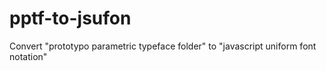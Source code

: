 pptf-to-jsufon
==============

Convert "prototypo parametric typeface folder" to "javascript uniform font notation"
